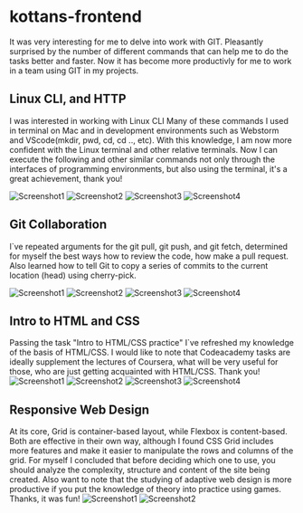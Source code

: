 # kottans-frontend
It was very interesting for me to delve into work with GIT. Pleasantly surprised by the number of different commands that can help me to do the tasks better and faster. Now it has become more productivly for me to work in a team using GIT in my projects.
## Linux CLI, and HTTP
I was interested in working with Linux CLI
Many of these commands I used in terminal on Mac and in development environments such as Webstorm and VScode(mkdir, pwd, cd, cd .., etc).
With this knowledge, I am now more confident with the Linux terminal and other relative terminals.
Now I can execute the following and other similar commands not only through the interfaces of programming environments, but also using the terminal, it's a great achievement, thank you!

![Screenshot1](task_linux_cli/module1.png)
![Screenshot2](task_linux_cli/module2.png)
![Screenshot3](task_linux_cli/module3.png)
![Screenshot4](task_linux_cli/module4.png)

## Git Collaboration
I`ve repeated arguments for the  git pull, git push, and  git fetch, determined for myself the best ways how to review the code, how make a pull request. Also learned how to tell Git to copy a series of commits to the current location (head) using cherry-pick.

![Screenshot1](task_git_collaboration/basicsLearnGit.png)
![Screenshot2](task_git_collaboration/throughOrigin.png)
![Screenshot3](task_git_collaboration/week3.png)
![Screenshot4](task_git_collaboration/week4.png)

## Intro to HTML and CSS
Passing the task "Intro to HTML/CSS practice" I`ve refreshed my knowledge of the basis of HTML/CSS. I would like to note that Codeacademy tasks are ideally supplement the lectures of Coursera, what will be very useful for those, who are just getting acquainted with HTML/CSS. Thank you!
![Screenshot1](task_html_css_intro/htmlcssPractise.png)
![Screenshot2](task_html_css_intro/htmlcssWeek1.png)
![Screenshot3](task_html_css_intro/htmlcssWeek2.png)
![Screenshot4](task_html_css_intro/htmlWeek11.png)


## Responsive Web Design
At its core, Grid is container-based layout, while Flexbox is content-based. Both are effective in their own way, although I found CSS Grid includes more features and make it easier to manipulate the rows and columns of the grid. For myself I concluded that before deciding which one to use, you should analyze the complexity, structure and content of the site being created. Also want to note that the studying of adaptive web design is more productive if you put the knowledge of theory into practice using games. Thanks, it was fun!
![Screenshot1](task_responsive_web_design/flexboxGame.png)
![Screenshot2](task_responsive_web_design/gridgardenGame.png)

